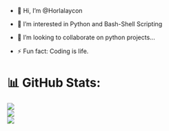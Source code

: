 
- 👋 Hi, I’m @Horlalaycon
- 👀 I’m interested in Python and Bash-Shell Scripting
- 💞️ I’m looking to collaborate on python projects...

- ⚡ Fun fact: Coding is life.



# 📊 GitHub Stats:
![](https://github-readme-stats.vercel.app/api?username=Horlalaycon&theme=prussian&hide_border=true&include_all_commits=false&count_private=false)<br/>
![](https://github-readme-streak-stats.herokuapp.com/?user=Horlalaycon&theme=prussian&hide_border=true)<br/>
![](https://github-readme-stats.vercel.app/api/top-langs/?username=Horlalaycon&theme=prussian&hide_border=true&include_all_commits=false&count_private=false&layout=compact)


<!---
Horlalaycon/Horlalaycon is a ✨ special ✨ repository because its `README.md` (this file) appears on your GitHub profile.
You can click the Preview link to take a look at your changes.
--->
